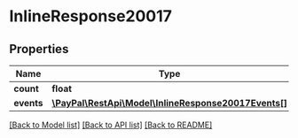 # InlineResponse20017

## Properties
Name | Type | Description | Notes
------------ | ------------- | ------------- | -------------
**count** | **float** |  | [optional] 
**events** | [**\PayPal\RestApi\Model\InlineResponse20017Events[]**](InlineResponse20017Events.md) |  | [optional] 

[[Back to Model list]](../README.md#documentation-for-models) [[Back to API list]](../README.md#documentation-for-api-endpoints) [[Back to README]](../README.md)


